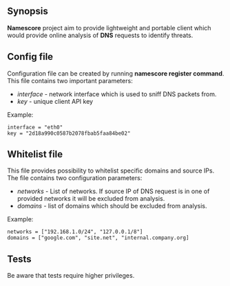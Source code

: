 ## Synopsis
**Namescore** project aim to provide lightweight and portable client which would provide online analysis of **DNS** requests to identify threats. 

## Config file

Configuration file can be created by running **namescore register command**. This file contains two important parameters:

-  *interface* -  network interface which is used to sniff DNS packets from.
- *key* -  unique client API key 

Example:
```
interface = "eth0"
key = "2d18a990c0587b2078fbab5faa84be02"
```

## Whitelist file
This file provides possibility to whitelist specific domains and source IPs.
The file contains two configuration parameters:

- *networks* - List of networks. If source IP of DNS request is in one of provided networks it will be excluded from analysis. 
- *domains* - list of domains which should be excluded from analysis.

Example:
```
networks = ["192.168.1.0/24", "127.0.0.1/8"]
domains = ["google.com", "site.net", "internal.company.org]
```

## Tests
Be aware that tests require higher privileges.
